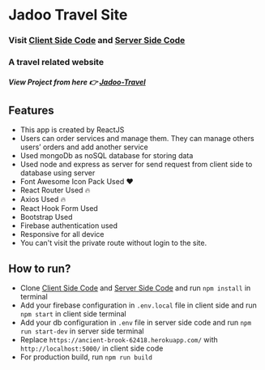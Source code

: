 # Jadoo Travel Site

### Visit [Client Side Code](https://github.com/jbmakib/jadoo-travel-client) and [Server Side Code](https://github.com/jbmakib/jadoo-travel-server)

### A travel related website

##### View Project from here 👉 [Jadoo-Travel](https://jadoo-mern.web.app/)

## Features

-   This app is created by ReactJS
-   Users can order services and manage them. They can manage others users’ orders and add another service
-   Used mongoDb as noSQL database for storing data
-   Used node and express as server for send request from client side to database using server
-   Font Awesome Icon Pack Used ❤
-   React Router Used 🔥
-   Axios Used 🔥
-   React Hook Form Used
-   Bootstrap Used
-   Firebase authentication used
-   Responsive for all device
-   You can't visit the private route without login to the site.

## How to run?

-   Clone [Client Side Code](https://github.com/jbmakib/jadoo-travel-client) and [Server Side Code](https://github.com/jbmakib/jadoo-travel-server) and run `npm install` in terminal
-   Add your firebase configuration in `.env.local` file in client side and run `npm start` in client side terminal
-   Add your db configuration in `.env` file in server side code and run `npm run start-dev` in server side terminal
-   Replace `https://ancient-brook-62418.herokuapp.com/` with `http://localhost:5000/` in client side code
-   For production build, run `npm run build`
